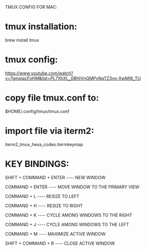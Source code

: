 TMUX CONFIG FOR MAC:

# tmux installation:
brew install tmux

# tmux config:

https://www.youtube.com/watch?v=7gmpjacFoHM&list=PL7XhXl__0BHiVnQMPyNqTZ3vo-XwMW_TU

# copy file tmux.conf to:
$HOME/.config/tmux/tmux.conf

# import file via iterm2:
iterm2_tmux_hexa_codes.itermkeymap


# KEY BINDINGS:

SHIFT + COMMAND + ENTER ---- NEW WINDOW

COMMAND + ENTER ---- MOVE WINDOW TO THE PRIMARY VIEW

COMMAND + L ---- RESIZE TO LEFT

COMMAND + H ---- RESIZE TO RIGHT

COMMAND + K ---- CYCLE AMONG WINDOWS TO THE RIGHT

COMMAND + J ---- CYCLE AMONG WINDOWS TO THE LEFT

COMMAND + M ---- MAXIMIZE ACTIVE WINDOW

SHIFT + COMMAND + R ---- CLOSE ACTIVE WINDOW
